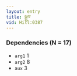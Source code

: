 ```yaml
---
layout: entry
title: སྒྲུབ་
vid: Hill:0387
---
```

### Dependencies (N = 17)
* `arg1` 1
* `arg2` 8
* `aux` 3
